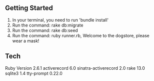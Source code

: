 ## Getting Started
1. In your terminal, you need to run 'bundle install'
2. Run the command: rake db:migrate
3. Run the command: rake db:seed
4. Run the command: ruby runner.rb, Welcome to the dogstore, please wear a mask!

## Tech
Ruby Version 2.6.1
activerecord 6.0
sinatra-activerecord 2.0
rake 13.0
sqlite3 1.4
tty-prompt 0.22.0





